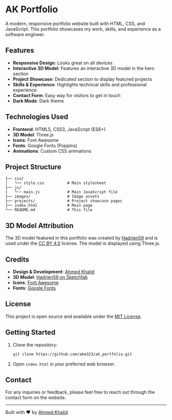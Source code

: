 # AK Portfolio

A modern, responsive portfolio website built with HTML, CSS, and JavaScript. This portfolio showcases my work, skills, and experience as a software engineer.

## Features

- **Responsive Design**: Looks great on all devices
- **Interactive 3D Model**: Features an interactive 3D model in the hero section
- **Project Showcase**: Dedicated section to display featured projects
- **Skills & Experience**: Highlights technical skills and professional experience
- **Contact Form**: Easy way for visitors to get in touch
- **Dark Mode**: Dark theme

## Technologies Used

- **Frontend**: HTML5, CSS3, JavaScript (ES6+)
- **3D Model**: Three.js
- **Icons**: Font Awesome
- **Fonts**: Google Fonts (Poppins)
- **Animations**: Custom CSS animations

## Project Structure

```
├── css/
│   └── style.css          # Main stylesheet
├── js/
│   └── main.js            # Main JavaScript file
├── images/                # Image assets
├── projects/              # Project showcase pages
├── index.html             # Main page
└── README.md              # This file
```

## 3D Model Attribution

The 3D model featured in this portfolio was created by [Hadrien59](https://sketchfab.com/Hadrien59) and is used under the [CC BY 4.0](https://creativecommons.org/licenses/by/4.0/) license. The model is displayed using Three.js.

## Credits

- **Design & Development**: [Ahmed Khalid](https://github.com/akm323)
- **3D Model**: [Hadrien59 on Sketchfab](https://sketchfab.com/Hadrien59)
- **Icons**: [Font Awesome](https://fontawesome.com/)
- **Fonts**: [Google Fonts](https://fonts.google.com/)

## License

This project is open source and available under the [MIT License](LICENSE).

## Getting Started

1. Clone the repository:
   ```bash
   git clone https://github.com/akm323/ak_portfolio.git
   ```

2. Open `index.html` in your preferred web browser.

## Contact

For any inquiries or feedback, please feel free to reach out through the contact form on the website.

---

Built with ❤️ by [Ahmed Khalid](https://github.com/akm323)
